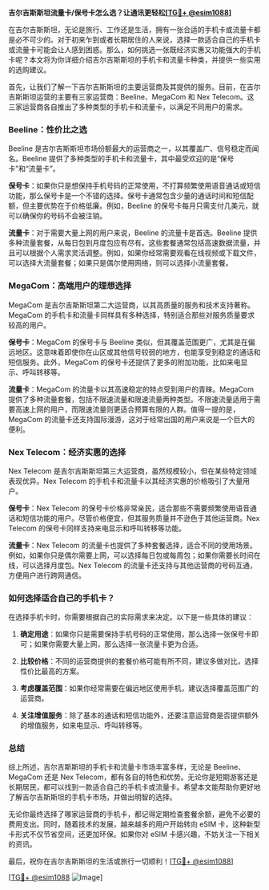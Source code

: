**吉尔吉斯斯坦流量卡/保号卡怎么选？让通讯更轻松[[TG💪+ @esim1088](https://t.me/s/esim1088)]**

在吉尔吉斯斯坦，无论是旅行、工作还是生活，拥有一张合适的手机卡或流量卡都是必不可少的。对于初来乍到或者长期居住的人来说，选择一款适合自己的手机卡或流量卡可能会让人感到困惑。那么，如何挑选一张既经济实惠又功能强大的手机卡呢？本文将为你详细介绍吉尔吉斯斯坦的手机卡和流量卡种类，并提供一些实用的选购建议。

首先，让我们了解一下吉尔吉斯斯坦的主要运营商及其提供的服务。目前，在吉尔吉斯斯坦运营的主要有三家运营商：Beeline、MegaCom 和 Nex Telecom。这三家运营商各自推出了多种类型的手机卡和流量卡，以满足不同用户的需求。

### Beeline：性价比之选

Beeline 是吉尔吉斯斯坦市场份额最大的运营商之一，以其覆盖广、信号稳定而闻名。Beeline 提供了多种类型的手机卡和流量卡，其中最受欢迎的是“保号卡”和“流量卡”。

**保号卡**：如果你只是想保持手机号码的正常使用，不打算频繁使用语音通话或短信功能，那么保号卡是一个不错的选择。保号卡通常包含少量的通话时间和短信配额，但主要优势在于价格低廉。例如，Beeline 的保号卡每月只需支付几美元，就可以确保你的号码不会被注销。

**流量卡**：对于需要大量上网的用户来说，Beeline 的流量卡是首选。Beeline 提供多种流量套餐，从每日包到月度包应有尽有。这些套餐通常包括高速数据流量，并且可以根据个人需求灵活调整。例如，如果你经常需要观看在线视频或下载文件，可以选择大流量套餐；如果只是偶尔使用网络，则可以选择小流量套餐。

### MegaCom：高端用户的理想选择

MegaCom 是吉尔吉斯斯坦第二大运营商，以其高质量的服务和技术支持著称。MegaCom 的手机卡和流量卡同样具有多种选择，特别适合那些对服务质量要求较高的用户。

**保号卡**：MegaCom 的保号卡与 Beeline 类似，但其覆盖范围更广，尤其是在偏远地区。这意味着即使你在山区或其他信号较弱的地方，也能享受到稳定的通话和短信服务。此外，MegaCom 的保号卡还提供了更多的附加功能，比如来电显示、呼叫转移等。

**流量卡**：MegaCom 的流量卡以其高速稳定的特点受到用户的青睐。MegaCom 提供了多种流量套餐，包括不限速流量和限速流量两种类型。不限速流量适用于需要高速上网的用户，而限速流量则更适合预算有限的人群。值得一提的是，MegaCom 的流量卡还支持国际漫游，这对于经常出国的用户来说是一个巨大的便利。

### Nex Telecom：经济实惠的选择

Nex Telecom 是吉尔吉斯斯坦第三大运营商，虽然规模较小，但在某些特定领域表现优异。Nex Telecom 的手机卡和流量卡以其经济实惠的价格吸引了大量用户。

**保号卡**：Nex Telecom 的保号卡价格非常亲民，适合那些不需要频繁使用语音通话和短信功能的用户。尽管价格便宜，但其服务质量并不逊色于其他运营商。Nex Telecom 的保号卡同样支持来电显示和呼叫转移等功能。

**流量卡**：Nex Telecom 的流量卡也提供了多种套餐选择，适合不同的使用场景。例如，如果你只是偶尔需要上网，可以选择每日包或每周包；如果你需要长时间在线，可以选择月度包。Nex Telecom 的流量卡还支持与其他运营商的号码互通，方便用户进行跨网通信。

### 如何选择适合自己的手机卡？

在选择手机卡时，你需要根据自己的实际需求来决定。以下是一些具体的建议：

1. **确定用途**：如果你只是需要保持手机号码的正常使用，那么选择一张保号卡即可；如果你需要大量上网，那么选择一张流量卡更为合适。
   
2. **比较价格**：不同的运营商提供的套餐价格可能有所不同，建议多做对比，选择性价比最高的方案。

3. **考虑覆盖范围**：如果你经常需要在偏远地区使用手机，建议选择覆盖范围广的运营商。

4. **关注增值服务**：除了基本的通话和短信功能外，还要注意运营商是否提供额外的增值服务，如来电显示、呼叫转移等。

### 总结

综上所述，吉尔吉斯斯坦的手机卡和流量卡市场丰富多样，无论是 Beeline、MegaCom 还是 Nex Telecom，都有各自的特色和优势。无论你是短期游客还是长期居民，都可以找到一款适合自己的手机卡或流量卡。希望本文能帮助你更好地了解吉尔吉斯斯坦的手机卡市场，并做出明智的选择。

无论你最终选择了哪家运营商的手机卡，都记得定期检查套餐余额，避免不必要的费用支出。同时，随着技术的发展，越来越多的用户开始转向 eSIM 卡，这种新型卡形式不仅节省空间，还更加环保。如果你对 eSIM 卡感兴趣，不妨关注一下相关的资讯。

最后，祝你在吉尔吉斯斯坦的生活或旅行一切顺利！[[TG💪+ @esim1088](https://t.me/s/esim1088)]

[[TG💪+ @esim1088](https://t.me/s/esim1088) ![Image](https://i.postimg.cc/4NQfJmqS/Snipaste-2025-05-13-00-14-12.png)]